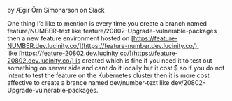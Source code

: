 by Ægir Örn Símonarson on Slack

One thing I’d like to mention is every time you create a branch named feature/NUMBER-text like feature/20802-Upgrade-vulnerable-packages then a new feature environment hosted on [https://feature-NUMBER.dev.lucinity.co/](https://feature-number.dev.lucinity.co/)  like [https://feature-20802.dev.lucinity.co/](https://feature-20802.dev.lucinity.co/) is created which is fine if you need it to test out something on server side and cant do it locally but it cost $ so if you do not intent to test the feature on the Kubernetes cluster then it is more cost affective to create a brance named dev/number-text like dev/20802-Upgrade-vulnerable-packages.